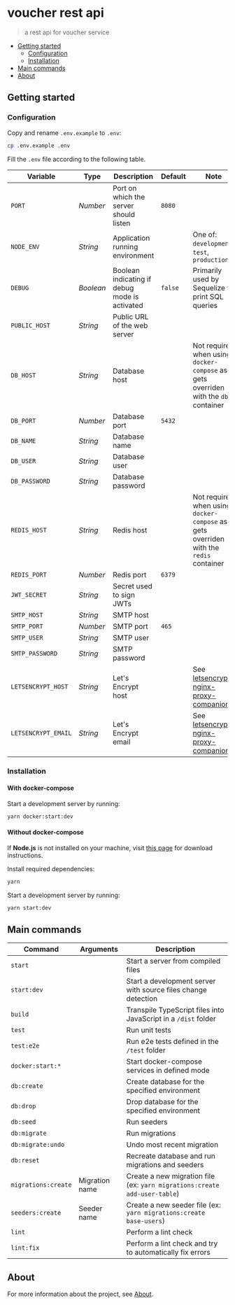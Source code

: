 # voucher rest api <!-- omit in toc -->

> a rest api for voucher service

- [Getting started](#getting-started)
  - [Configuration](#configuration)
  - [Installation](#installation)
- [Main commands](#main-commands)
- [About](#about)

## Getting started

### Configuration

Copy and rename `.env.example` to `.env`:

```sh
cp .env.example .env
```

Fill the `.env` file according to the following table.

| Variable             | Type      | Description                                       | Default | Note                                                                                                                     |
|----------------------|-----------|---------------------------------------------------|---------|--------------------------------------------------------------------------------------------------------------------------|
| `PORT`               | _Number_  | Port on which the server should listen            | `8080`  |                                                                                                                          |
| `NODE_ENV`           | _String_  | Application running environment                   |         | One of: `development`, `test`, `production`                                                                              |
| `DEBUG`              | _Boolean_ | Boolean indicating if debug mode is activated     | `false` | Primarily used by Sequelize to print SQL queries                                                                         |
| `PUBLIC_HOST`        | _String_  | Public URL of the web server                      |         |                                                                                                                          |
| `DB_HOST`            | _String_  | Database host                                     |         | Not required when using `docker-compose` as it gets overriden with the `db` container                                    |
| `DB_PORT`            | _Number_  | Database port                                     | `5432`  |                                                                                                           |
| `DB_NAME`            | _String_  | Database name                                     |         |                                                                                                                          |
| `DB_USER`            | _String_  | Database user                                     |         |                                                                                                                          |
| `DB_PASSWORD`        | _String_  | Database password                                 |         |                                                                                                                          |
| `REDIS_HOST`         | _String_  | Redis host                                        |         | Not required when using `docker-compose` as it gets overriden with the `redis` container                                 |
| `REDIS_PORT`         | _Number_  | Redis port                                        | `6379`  |                                                                                                                          |
| `JWT_SECRET`         | _String_  | Secret used to sign JWTs                          |         |                                                                                                                          |
| `SMTP_HOST`          | _String_  | SMTP host                                         |         |                                                                                                                          |
| `SMTP_PORT`          | _Number_  | SMTP port                                         | `465`   |                                                                                                                          |
| `SMTP_USER`          | _String_  | SMTP user                                         |         |                                                                                                                          |
| `SMTP_PASSWORD`      | _String_  | SMTP password                                     |         |                                                                                                                          |
| `LETSENCRYPT_HOST`   | _String_  | Let's Encrypt host                                |         | See [letsencrypt-nginx-proxy-companion](https://github.com/nginx-proxy/docker-letsencrypt-nginx-proxy-companion)         |
| `LETSENCRYPT_EMAIL`  | _String_  | Let's Encrypt email                               |         | See [letsencrypt-nginx-proxy-companion](https://github.com/nginx-proxy/docker-letsencrypt-nginx-proxy-companion)         |

### Installation

#### With docker-compose <!-- omit in toc -->

Start a development server by running:

```sh
yarn docker:start:dev
```

#### Without docker-compose <!-- omit in toc -->

If **Node.js** is not installed on your machine, visit [this page](https://nodejs.org/en/download/) for download instructions.

Install required dependencies:

```sh
yarn
```

Start a development server by running:

```sh
yarn start:dev
```

## Main commands

| Command              | Arguments                               | Description                                                                                 |
|----------------------|-----------------------------------------|---------------------------------------------------------------------------------------------|
| `start`              |                                         | Start a server from compiled files                                                          |
| `start:dev`          |                                         | Start a development server with source files change detection                               |
| `build`              |                                         | Transpile TypeScript files into JavaScript in a `/dist` folder                              |
| `test`               |                                         | Run unit tests                                                                              |
| `test:e2e`           |                                         | Run e2e tests defined in the `/test` folder                                                 |
| `docker:start:*`     |                                         | Start docker-compose services in defined mode                                               |
| `db:create`          |                                         | Create database for the specified environment                                               |
| `db:drop`            |                                         | Drop database for the specified environment                                                 |
| `db:seed`            |                                         | Run seeders                                                                                 |
| `db:migrate`         |                                         | Run migrations                                                                              |
| `db:migrate:undo`    |                                         | Undo most recent migration                                                                  |
| `db:reset`           |                                         | Recreate database and run migrations and seeders                                            |
| `migrations:create`  | Migration name                          | Create a new migration file (ex: `yarn migrations:create add-user-table`)                   |
| `seeders:create`     | Seeder name                             | Create a new seeder file (ex: `yarn migrations:create base-users`)                          |
| `lint`               |                                         | Perform a lint check                                                                        |
| `lint:fix`           |                                         | Perform a lint check and try to automatically fix errors                                    |

## About

For more information about the project, see [About](./ABOUT.md).

